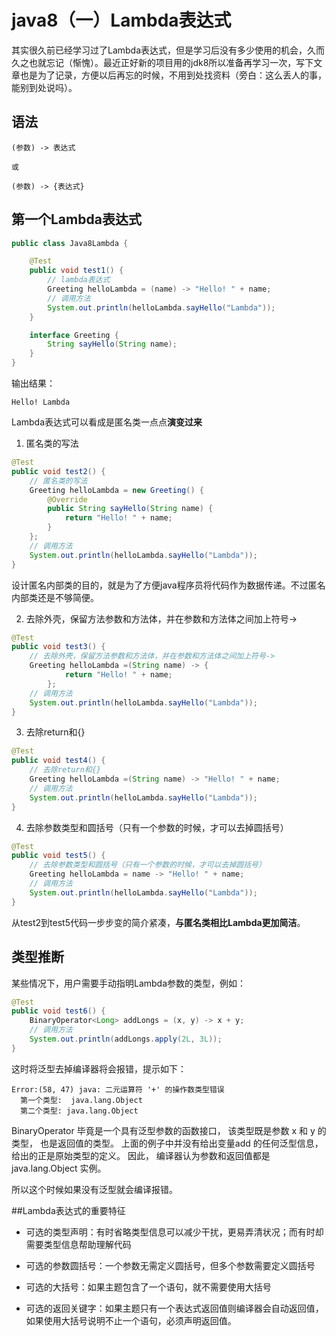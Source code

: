 # java8（一）Lambda表达式

其实很久前已经学习过了Lambda表达式，但是学习后没有多少使用的机会，久而久之也就忘记（惭愧）。最近正好新的项目用的jdk8所以准备再学习一次，写下文章也是为了记录，方便以后再忘的时候，不用到处找资料（旁白：这么丢人的事，能别到处说吗）。

## 语法

```
(参数) -> 表达式

或

(参数) -> {表达式}
```

## 第一个Lambda表达式

```java
public class Java8Lambda {

    @Test
    public void test1() {
        // lambda表达式
        Greeting helloLambda = (name) -> "Hello! " + name;
        // 调用方法
        System.out.println(helloLambda.sayHello("Lambda"));
    }

    interface Greeting {
        String sayHello(String name);
    }
}
```

输出结果：

```
Hello! Lambda
```

Lambda表达式可以看成是匿名类一点点**演变过来**

1. 匿名类的写法

```java
@Test
public void test2() {
    // 匿名类的写法
    Greeting helloLambda = new Greeting() {
        @Override
        public String sayHello(String name) {
            return "Hello! " + name;
        }
    };
    // 调用方法
    System.out.println(helloLambda.sayHello("Lambda"));
}
```

设计匿名内部类的目的，就是为了方便java程序员将代码作为数据传递。不过匿名内部类还是不够简便。

2. 去除外壳，保留方法参数和方法体，并在参数和方法体之间加上符号->

```java
@Test
public void test3() {
    // 去除外壳，保留方法参数和方法体，并在参数和方法体之间加上符号->
    Greeting helloLambda =(String name) -> {
            return "Hello! " + name;
        };
    // 调用方法
    System.out.println(helloLambda.sayHello("Lambda"));
}
```

3. 去除return和{}

```java
@Test
public void test4() {
    // 去除return和{}
    Greeting helloLambda =(String name) -> "Hello! " + name;
    // 调用方法
    System.out.println(helloLambda.sayHello("Lambda"));
}
```

4. 去除参数类型和圆括号（只有一个参数的时候，才可以去掉圆括号）

```java
@Test
public void test5() {
    // 去除参数类型和圆括号（只有一个参数的时候，才可以去掉圆括号）
    Greeting helloLambda = name -> "Hello! " + name;
    // 调用方法
    System.out.println(helloLambda.sayHello("Lambda"));
}
```

从test2到test5代码一步步变的简介紧凑，**与匿名类相比Lambda更加简洁**。

## 类型推断

某些情况下，用户需要手动指明Lambda参数的类型，例如：

```java
@Test
public void test6() {
    BinaryOperator<Long> addLongs = (x, y) -> x + y;
    // 调用方法
    System.out.println(addLongs.apply(2L, 3L));
}
```

这时将泛型<Long>去掉编译器将会报错，提示如下：

```
Error:(58, 47) java: 二元运算符 '+' 的操作数类型错误
  第一个类型:  java.lang.Object
  第二个类型: java.lang.Object
```

BinaryOperator 毕竟是一个具有泛型参数的函数接口， 该类型既是参数 x 和 y 的类型， 也是返回值的类型。 上面的例子中并没有给出变量add 的任何泛型信息， 给出的正是原始类型的定义。 因此， 编译器认为参数和返回值都是java.lang.Object 实例。 

所以这个时候如果没有泛型就会编译报错。

##Lambda表达式的重要特征

* 可选的类型声明：有时省略类型信息可以减少干扰，更易弄清状况；而有时却需要类型信息帮助理解代码

* 可选的参数圆括号：一个参数无需定义圆括号，但多个参数需要定义圆括号
* 可选的大括号：如果主题包含了一个语句，就不需要使用大括号
* 可选的返回关键字：如果主题只有一个表达式返回值则编译器会自动返回值，如果使用大括号说明不止一个语句，必须声明返回值。